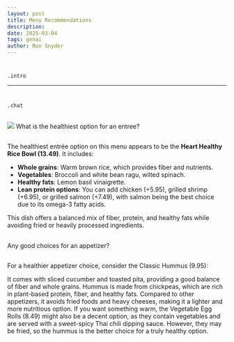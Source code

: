 ```yaml
---
layout: post
title: Menu Recommendations
description: 
date: 2025-03-04
tags: genai
author: Ron Snyder
---
```


#
`.intro`

---

#
`.chat`

##

![](/chats/photos/menu.jpg)
What is the healthiest option for an entree?

##

The healthiest entrée option on this menu appears to be the **Heart Healthy Rice Bowl (13.49)**. It includes:
- **Whole grains**: Warm brown rice, which provides fiber and nutrients.
- **Vegetables**: Broccoli and white bean ragu, wilted spinach.
- **Healthy fats**: Lemon basil vinaigrette.
- **Lean protein options**: You can add chicken (+5.95), grilled shrimp (+6.95), or grilled salmon (+7.49), with salmon being the best choice due to its omega-3 fatty acids.

This dish offers a balanced mix of fiber, protein, and healthy fats while avoiding fried or heavily processed ingredients.

##

Any good choices for an appetizer?

##

For a healthier appetizer choice, consider the Classic Hummus (9.95):

It comes with sliced cucumber and toasted pita, providing a good balance of fiber and whole grains.
Hummus is made from chickpeas, which are rich in plant-based protein, fiber, and healthy fats.
Compared to other appetizers, it avoids fried foods and heavy cheeses, making it a lighter and more nutritious option.
If you want something warm, the Vegetable Egg Rolls (8.49) might also be a decent option, as they contain vegetables and are served with a sweet-spicy Thai chili dipping sauce. However, they may be fried, so the hummus is the better choice for a truly healthy option.
